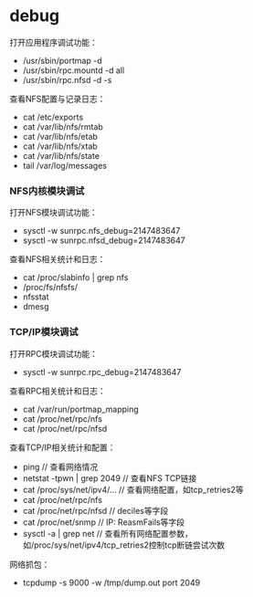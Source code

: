 # debug

打开应用程序调试功能：

- /usr/sbin/portmap -d
- /usr/sbin/rpc.mountd -d all
- /usr/sbin/rpc.nfsd -d -s

查看NFS配置与记录日志：

- cat /etc/exports
- cat /var/lib/nfs/rmtab
- cat /var/lib/nfs/etab
- cat /var/lib/nfs/xtab
- cat /var/lib/nfs/state
- tail /var/log/messages

### NFS内核模块调试

打开NFS模块调试功能：

- sysctl -w sunrpc.nfs_debug=2147483647
- sysctl -w sunrpc.nfsd_debug=2147483647

查看NFS相关统计和日志：

- cat /proc/slabinfo | grep nfs
- /proc/fs/nfsfs/
- nfsstat
- dmesg

### TCP/IP模块调试

打开RPC模块调试功能：

- sysctl -w sunrpc.rpc_debug=2147483647

查看RPC相关统计和日志：

- cat /var/run/portmap_mapping
- cat /proc/net/rpc/nfs
- cat /proc/net/rpc/nfsd

查看TCP/IP相关统计和配置：

- ping // 查看网络情况
- netstat -tpwn | grep 2049 // 查看NFS TCP链接
- cat /proc/sys/net/ipv4/... // 查看网络配置，如tcp_retries2等
- cat /proc/net/rpc/nfs
- cat /proc/net/rpc/nfsd // deciles等字段
- cat /proc/net/snmp // IP: ReasmFails等字段
- sysctl -a | grep net // 查看所有网络配置参数，如/proc/sys/net/ipv4/tcp_retries2控制tcp断链尝试次数

网络抓包：

- tcpdump -s 9000 -w /tmp/dump.out port 2049